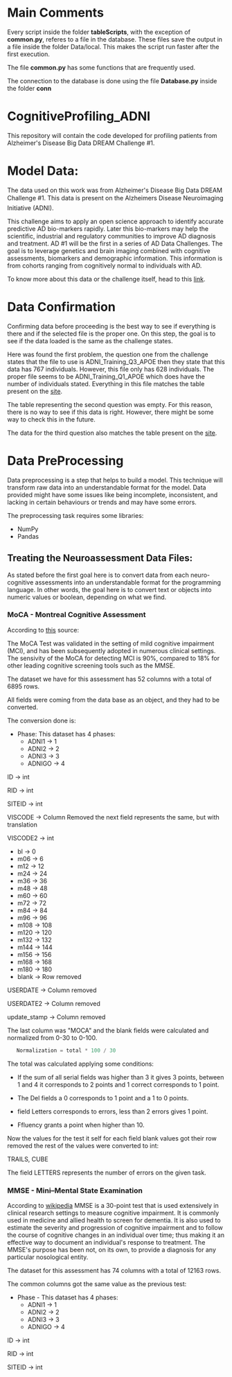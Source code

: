 # Main Comments
Every script inside the folder **tableScripts**, with the exception of **common.py**, referes to a file in the database. These files save the output in a file inside the folder Data/local. This makes the script run faster after the first execution.

The file **common.py** has some functions that are frequently used.

The connection to the database is done using the file **Database.py** inside the folder **conn**






# CognitiveProfiling_ADNI
This repository will contain the code developed for profiling patients from Alzheimer's Disease Big Data DREAM Challenge #1. 


# Model Data:
The data used on this work was from Alzheimer's Disease Big Data DREAM Challenge #1. This data is present on the Alzheimers Disease Neuroimaging Initiative (ADNI).

This challenge aims to apply an open science approach to identify accurate predictive AD bio-markers rapidly. Later this bio-markers may help the scientific, industrial and regulatory communities to improve AD diagnosis and treatment. AD #1 will be the first in a series of AD Data Challenges. The goal is to leverage genetics and brain imaging combined with cognitive assessments, biomarkers and demographic information.  This information is from cohorts ranging from cognitively normal to individuals with AD.

To know more about this data or the challenge itself, head to this [link](https://www.synapse.org/#!Synapse:syn2290704/wiki/60828).

# Data Confirmation
Confirming data before proceeding is the best way to see if everything is there and if the selected file is the proper one. On this step, the goal is to see if the data loaded is the same as the challenge states. 

Here was found the first problem, the question one from the challenge states that the file to use is ADNI_Training_Q3_APOE then they state that this data has 767 individuals. However, this file only has 628 individuals.  The proper file seems to be ADNI_Training_Q1_APOE which does have the number of individuals stated. Everything in this file matches the table present on the [site](https://www.synapse.org/#!Synapse:syn2290704/wiki/64710).

The table representing the second question was empty. For this reason, there is no way to see if this data is right. However, there might be some way to check this in the future. 

The data for the third question also matches the table present on the [site](https://www.synapse.org/#!Synapse:syn2290704/wiki/64710).

# Data PreProcessing
Data preprocessing is a step that helps to build a model. This technique will transform raw data into an understandable format for the model. Data provided might have some issues like being incomplete, inconsistent, and lacking in certain behaviours or trends and may have some errors. 

The preprocessing task requires some libraries:
- NumPy
- Pandas


## Treating the Neuroassessment Data Files:
As stated before the first goal here is to convert data from each neuro-cognitive assessments into an understandable format for the programming language. In other words, the goal here is to convert text or objects into numeric values or boolean, depending on what we find. 

### MoCA - Montreal Cognitive Assessment
According to [this](https://www.mocatest.org/the-moca-test/) source:

The MoCA Test was validated in the setting of mild cognitive impairment (MCI), and has been subsequently adopted in numerous clinical settings. The sensivity of the MoCA for detecting MCI is 90%, compared to 18% for other leading cognitive screening tools such as the MMSE.

The dataset we have for this assessment has 52 columns with a total of 6895 rows. 

All fields were coming from the data base as an object, and they had to be converted. 

The conversion done is:
* Phase: This dataset has 4 phases:
    * ADNI1  -> 1
    * ADNI2  -> 2
    * ADNI3  -> 3
    * ADNIGO -> 4


ID       -> int

RID      -> int

SITEID   -> int

VISCODE  -> Column Removed the next field represents the same, but with translation

VISCODE2 -> int
 * bl    ->  0
 * m06   ->  6
 * m12   ->  12
 * m24   ->  24
 * m36   ->  36
 * m48   ->  48
 * m60   ->  60
 * m72   ->  72
 * m84   ->  84
 * m96   ->  96
 * m108  ->  108
 * m120  ->  120
 * m132  ->  132
 * m144  ->  144
 * m156  ->  156
 * m168  ->  168
 * m180  ->  180
 * blank ->  Row removed

USERDATE  -> Column removed 

USERDATE2 -> Column removed

update_stamp -> Column removed

The last column was "MOCA" and the blank fields were calculated and normalized from 0-30 to 0-100. 
 ```Python
    Normalization = total * 100 / 30 
 ```

The total was calculated applying some conditions: 
 * If the sum of all serial fields was higher than 3 it gives 3 points, between 1 and 4 it corresponds to 2 points and 1 correct corresponds to 1 point. 

 * The Del fields a 0 corresponds to 1 point and a 1 to 0 points.
 * field Letters corresponds to errors, less than 2 errors gives 1 point.
 * Ffluency grants a point when higher than 10.


Now the values for the test it self for each field blank values got their row removed the rest of the values were converted to int:

TRAILS, CUBE

The field LETTERS represents the number of errors on the given task.

### MMSE - Mini–Mental State Examination

According to [wikipedia](https://en.wikipedia.org/wiki/Mini%E2%80%93Mental_State_Examination)
MMSE is a 30-point test that is used extensively in clinical research settings to measure cognitive impairment. It is commonly used in medicine and allied health to screen for dementia. It is also used to estimate the severity and progression of cognitive impairment and to follow the course of cognitive changes in an individual over time; thus making it an effective way to document an individual's response to treatment. The MMSE's purpose has been not, on its own, to provide a diagnosis for any particular nosological entity.

The dataset for this assessment has 74 columns with a total of 12163 rows.

The common columns got the same value as the previous test:

* Phase - This dataset has 4 phases:
    * ADNI1  -> 1
    * ADNI2  -> 2
    * ADNI3  -> 3
    * ADNIGO -> 4


ID       -> int

RID      -> int

SITEID   -> int